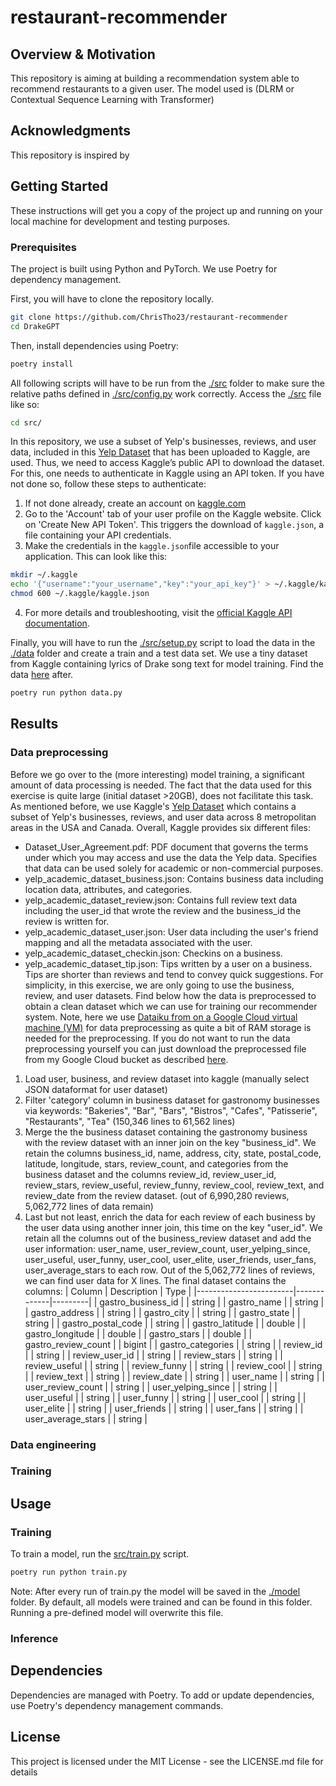 # restaurant-recommender

## Overview & Motivation

This repository is aiming at building a recommendation system able to recommend restaurants to a given user. The model used is (DLRM or Contextual Sequence Learning with Transformer)

## Acknowledgments

This repository is inspired by 

## Getting Started

These instructions will get you a copy of the project up and running on your local machine for development and testing purposes.

### Prerequisites
The project is built using Python and PyTorch. We use Poetry for dependency management. 

First, you will have to clone the repository locally.
```bash
git clone https://github.com/ChrisTho23/restaurant-recommender
cd DrakeGPT
```

Then, install dependencies using Poetry:
```bash
poetry install
```

All following scripts will have to be run from the [./src](https://github.com/ChrisTho23/restaurant-recommender/tree/main/src/) folder to make sure the relative paths defined in [./src/config.py](https://github.com/ChrisTho23/restaurant-recommender/tree/main/src/config.py) work correctly. Access the [./src](https://github.com/ChrisTho23/restaurant-recommender/tree/main/src/) file like so:
```bash
cd src/
```

In this repository, we use a subset of Yelp's businesses, reviews, and user data, included in this [Yelp Dataset](https://www.kaggle.com/datasets/yelp-dataset/yelp-dataset?select=yelp_academic_dataset_business.json) that has been uploaded to Kaggle, are used. Thus, we need to access Kaggle’s public API to download the dataset. For this, one needs to authenticate in Kaggle using an API token. If you have not done so, follow these steps to authenticate: 

1. If not done already, create an account on [kaggle.com](https://www.kaggle.com)
2. Go to the 'Account' tab of your user profile on the Kaggle website. Click on 'Create New API Token'. This triggers the download of `kaggle.json`, a file containing your API credentials.
3. Make the credentials in the `kaggle.json`file accessible to your application. This can look like this:

```bash
mkdir ~/.kaggle
echo '{"username":"your_username","key":"your_api_key"}' > ~/.kaggle/kaggle.json
chmod 600 ~/.kaggle/kaggle.json
```

4. For more details and troubleshooting, visit the [official Kaggle API documentation](https://github.com/Kaggle/kaggle-api#api-credentials).

Finally, you will have to run the [./src/setup.py](https://github.com/ChrisTho23/restaurant-recommender/tree/main/src/data.py) script to load the data in the [./data](https://github.com/ChrisTho23/myfirstGPT/tree/main/data) folder and create a train and a test data set. We use a tiny dataset from Kaggle containing lyrics of Drake song text for model training. Find the data [here](https://github.com/ChrisTho23/restaurant-recommender/tree/main/data/) after.
```bash
poetry run python data.py
```

## Results

### Data preprocessing

Before we go over to the (more interesting) model training, a significant amount of data processing is needed. The fact that the data used for this exercise is quite large (initial dataset >20GB), does not facilitate this task. As mentioned before, we use Kaggle's [Yelp Dataset](https://www.kaggle.com/datasets/yelp-dataset/yelp-dataset?select=yelp_academic_dataset_business.json) which contains a subset of Yelp's businesses, reviews, and user data across 8 metropolitan areas in the USA and Canada. Overall, Kaggle provides six different files:
- Dataset_User_Agreement.pdf: PDF document that governs the terms under which you may access and use the data the Yelp data. Specifies that data can be used solely for academic or non-commercial purposes.
- yelp_academic_dataset_business.json: Contains business data including location data, attributes, and categories.
- yelp_academic_dataset_review.json: Contains full review text data including the user_id that wrote the review and the business_id the review is written for.
- yelp_academic_dataset_user.json: User data including the user's friend mapping and all the metadata associated with the user.
- yelp_academic_dataset_checkin.json: Checkins on a business.
- yelp_academic_dataset_tip.json: Tips written by a user on a business. Tips are shorter than reviews and tend to convey quick suggestions.
For simplicity, in this exercise, we are only going to use the business, review, and user datasets. Find below how the data is preprocessed to obtain a clean dataset which we can use for training our recommender system. Note, here we use [Dataiku from on a Google Cloud virtual machine (VM)](https://console.cloud.google.com/marketplace/product/dataiku-public/dataiku-enterprise-ready-ai?project=e-charger-418218) for data preprocessing as quite a bit of RAM storage is needed for the preprocessing. If you do not want to run the data preprocessing yourself you can just download the preprocessed file from my Google Cloud bucket as described [here](tbd).

1. Load user, business, and review dataset into kaggle (manually select JSON dataformat for user dataset)
2. Filter 'category' column in business dataset for gastronomy businesses via keywords: "Bakeries", "Bar", "Bars", "Bistros", "Cafes", "Patisserie", "Restaurants", "Tea" (150,346 lines to 61,562 lines)
3. Merge the the business dataset containing the gastronomy business with the review dataset with an inner join on the key "business_id". We retain the columns business_id, name, address, city, state, postal_code, latitude, longitude, stars, review_count, and categories from the business dataset and the columns review_id, review_user_id, review_stars, review_useful, review_funny, review_cool, review_text, and review_date from the review dataset. (out of 6,990,280 reviews, 5,062,772 lines of data remain)
4. Last but not least, enrich the data for each review of each business by the user data using another inner join, this time on the key "user_id". We retain all the columns out of the business_review dataset and add the user information: user_name, user_review_count, user_yelping_since, user_useful, user_funny, user_cool, user_elite, user_friends, user_fans, user_average_stars to each row. Out of the 5,062,772 lines of reviews, we can find user data for X lines. The final dataset contains the columns:
| Column                 | Description | Type    |
|------------------------|-------------|---------|
| gastro_business_id     |             | string  |
| gastro_name            |             | string  |
| gastro_address         |             | string  |
| gastro_city            |             | string  |
| gastro_state           |             | string  |
| gastro_postal_code     |             | string  |
| gastro_latitude        |             | double  |
| gastro_longitude       |             | double  |
| gastro_stars           |             | double  |
| gastro_review_count    |             | bigint  |
| gastro_categories      |             | string  |
| review_id              |             | string  |
| review_user_id         |             | string  |
| review_stars           |             | string  |
| review_useful          |             | string  |
| review_funny           |             | string  |
| review_cool            |             | string  |
| review_text            |             | string  |
| review_date            |             | string  |
| user_name              |             | string  |
| user_review_count      |             | string  |
| user_yelping_since     |             | string  |
| user_useful            |             | string  |
| user_funny             |             | string  |
| user_cool              |             | string  |
| user_elite             |             | string  |
| user_friends           |             | string  |
| user_fans              |             | string  |
| user_average_stars     |             | string  |

### Data engineering

### Training

## Usage

### Training

To train a model, run the [src/train.py](https://github.com/ChrisTho23/restaurant-recommender/tree/main/src/train.py) script.
```bash
poetry run python train.py
```

Note: After every run of train.py the model will be saved in the [./model](https://github.com/ChrisTho23/restaurant-recommender/tree/main/model.py) folder. By default, all models were trained and can be found in this folder. Running a pre-defined model will overwrite this file.

### Inference

## Dependencies
Dependencies are managed with Poetry. To add or update dependencies, use Poetry's dependency management commands.

## License
This project is licensed under the MIT License - see the LICENSE.md file for details
